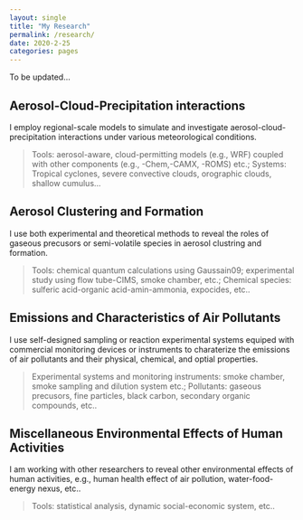 ```yaml
---
layout: single
title: "My Research"
permalink: /research/
date: 2020-2-25
categories: pages
---
```

To be updated...

## Aerosol-Cloud-Precipitation interactions
I employ regional-scale models to simulate and investigate aerosol-cloud-precipitation interactions under various meteorological conditions.
>Tools: aerosol-aware, cloud-permitting models (e.g., WRF) coupled with other components (e.g., -Chem,-CAMX, -ROMS) etc.;
>Systems: Tropical cyclones, severe convective clouds, orographic clouds, shallow cumulus...

## Aerosol Clustering and Formation
I use both experimental and theoretical methods to reveal the roles of gaseous precusors or semi-volatile species in aerosol clustring and formation.
>Tools: chemical quantum calculations using Gaussain09; experimental study using flow tube-CIMS, smoke chamber, etc.;
>Chemical species: sulferic acid-organic acid-amin-ammonia, expocides, etc..

## Emissions and Characteristics of Air Pollutants
I use self-designed sampling or reaction experimental systems equiped with commercial monitoring devices or instruments to charaterize the emissions of air pollutants and their physical, chemical, and optial properties.
>Experimental systems and monitoring instruments: smoke chamber, smoke sampling and dilution system etc.;
>Pollutants: gaseous precusors, fine particles, black carbon, secondary organic compounds, etc..

## Miscellaneous Environmental Effects of Human Activities
I am working with other researchers to reveal other environmental effects of human activities, e.g., human health effect of air pollution, water-food-energy nexus, etc..
>Tools: statistical analysis, dynamic social-economic system, etc..


